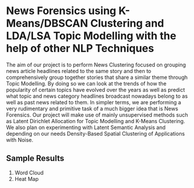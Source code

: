 # News Forensics using K-Means/DBSCAN Clustering and LDA/LSA Topic Modelling with the help of other NLP Techniques
 The aim of our project is to perform News Clustering focused on grouping news article headlines related to the same story and then to comprehensively group together stories that share a similar theme through Topic Modelling. By doing so we can look at the trends of how the popularity of certain topics have evolved over the years as well as predict what topic and news category headlines broadcast nowadays belong to as well as past news related to them. In simpler terms, we are performing a very rudimentary and primitive task of a much bigger idea that is News Forensics. Our project will make use of mainly unsupervised methods such as Latent Dirichlet Allocation for Topic Modelling and K-Means Clustering. We also plan on experimenting with Latent Semantic Analysis and depending on our needs Density-Based Spatial Clustering of Applications with Noise.
 <br>
## Sample Results
1. Word Cloud
2. Heat Map 
